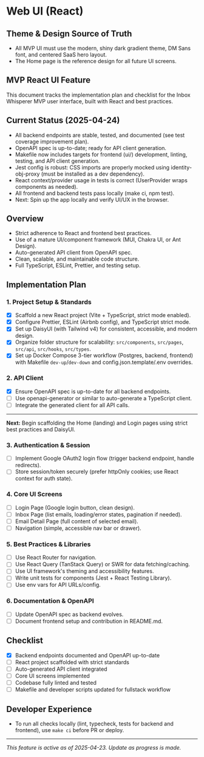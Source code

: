 # Web UI (React)

## Theme & Design Source of Truth
- All MVP UI must use the modern, shiny dark gradient theme, DM Sans font, and centered SaaS hero layout.
- The Home page is the reference design for all future UI screens.

## MVP React UI Feature

This document tracks the implementation plan and checklist for the Inbox Whisperer MVP user interface, built with React and best practices.

## Current Status (2025-04-24)
- All backend endpoints are stable, tested, and documented (see test coverage improvement plan).
- OpenAPI spec is up-to-date; ready for API client generation.
- Makefile now includes targets for frontend (ui/) development, linting, testing, and API client generation.
- Jest config is robust: CSS imports are properly mocked using identity-obj-proxy (must be installed as a dev dependency).
- React context/provider usage in tests is correct (UserProvider wraps components as needed).
- All frontend and backend tests pass locally (make ci, npm test).
- Next: Spin up the app locally and verify UI/UX in the browser.

## Overview
- Strict adherence to React and frontend best practices.
- Use of a mature UI/component framework (MUI, Chakra UI, or Ant Design).
- Auto-generated API client from OpenAPI spec.
- Clean, scalable, and maintainable code structure.
- Full TypeScript, ESLint, Prettier, and testing setup.

## Implementation Plan

### 1. Project Setup & Standards
- [x] Scaffold a new React project (Vite + TypeScript, strict mode enabled).
- [x] Configure Prettier, ESLint (Airbnb config), and TypeScript strict mode.
- [x] Set up DaisyUI (with Tailwind v4) for consistent, accessible, and modern design.
- [x] Organize folder structure for scalability: `src/components`, `src/pages`, `src/api`, `src/hooks`, `src/types`.
- [x] Set up Docker Compose 3-tier workflow (Postgres, backend, frontend) with Makefile `dev-up`/`dev-down` and config.json.template/.env overrides.

### 2. API Client
- [x] Ensure OpenAPI spec is up-to-date for all backend endpoints.
- [ ] Use openapi-generator or similar to auto-generate a TypeScript client.
- [ ] Integrate the generated client for all API calls.

---

**Next:** Begin scaffolding the Home (landing) and Login pages using strict best practices and DaisyUI.

### 3. Authentication & Session
- [ ] Implement Google OAuth2 login flow (trigger backend endpoint, handle redirects).
- [ ] Store session/token securely (prefer httpOnly cookies; use React context for auth state).

### 4. Core UI Screens
- [ ] Login Page (Google login button, clean design).
- [ ] Inbox Page (list emails, loading/error states, pagination if needed).
- [ ] Email Detail Page (full content of selected email).
- [ ] Navigation (simple, accessible nav bar or drawer).

### 5. Best Practices & Libraries
- [ ] Use React Router for navigation.
- [ ] Use React Query (TanStack Query) or SWR for data fetching/caching.
- [ ] Use UI framework's theming and accessibility features.
- [ ] Write unit tests for components (Jest + React Testing Library).
- [ ] Use env vars for API URLs/config.

### 6. Documentation & OpenAPI
- [ ] Update OpenAPI spec as backend evolves.
- [ ] Document frontend setup and contribution in README.md.

## Checklist
- [x] Backend endpoints documented and OpenAPI up-to-date
- [ ] React project scaffolded with strict standards
- [ ] Auto-generated API client integrated
- [ ] Core UI screens implemented
- [ ] Codebase fully linted and tested
- [ ] Makefile and developer scripts updated for fullstack workflow

## Developer Experience

- To run all checks locally (lint, typecheck, tests for backend and frontend), use `make ci` before PR or deploy.

---
*This feature is active as of 2025-04-23. Update as progress is made.*
